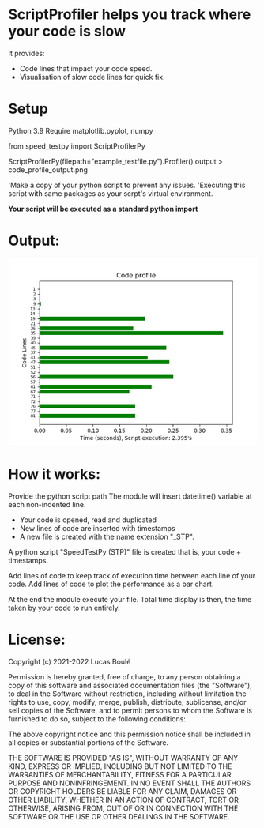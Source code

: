 # ScriptProfiler helps you track where your code is slow

It provides:

- Code lines that impact your code speed.
- Visualisation of slow code lines for quick fix.

# Setup

Python 3.9
Require matplotlib.pyplot, numpy

from speed_testpy import ScriptProfilerPy

ScriptProfilerPy(filepath="example_testfile.py").Profiler()
output > code_profile_output.png

'Make a copy of your python script to prevent any issues.
'Executing this script with same packages as your scrpt's virtual environment.

**Your script will be executed as a standard python import**

# Output:

![ScriptProfilerPy](https://github.com/Lucas-BLP/ScriptProfilerPy/blob/master/code_profile_output.png)

# How it works:

Provide the python script path
The module will insert datetime() variable at each non-indented line.

- Your code is opened, read and duplicated
- New lines of code are inserted with timestamps
- A new file is created with the name extension "\_STP".

A python script "SpeedTestPy (STP)" file is created that is, your code + timestamps.

Add lines of code to keep track of execution time between each line of your code.
Add lines of code to plot the performance as a bar chart.

At the end the module execute your file.
Total time display is then, the time taken by your code to run entirely.

# License:

Copyright (c) 2021-2022 Lucas Boulé

Permission is hereby granted, free of charge, to any person obtaining
a copy of this software and associated documentation files (the
"Software"), to deal in the Software without restriction, including
without limitation the rights to use, copy, modify, merge, publish,
distribute, sublicense, and/or sell copies of the Software, and to
permit persons to whom the Software is furnished to do so, subject to
the following conditions:

The above copyright notice and this permission notice shall be
included in all copies or substantial portions of the Software.

THE SOFTWARE IS PROVIDED "AS IS", WITHOUT WARRANTY OF ANY KIND,
EXPRESS OR IMPLIED, INCLUDING BUT NOT LIMITED TO THE WARRANTIES OF
MERCHANTABILITY, FITNESS FOR A PARTICULAR PURPOSE AND
NONINFRINGEMENT. IN NO EVENT SHALL THE AUTHORS OR COPYRIGHT HOLDERS BE
LIABLE FOR ANY CLAIM, DAMAGES OR OTHER LIABILITY, WHETHER IN AN ACTION
OF CONTRACT, TORT OR OTHERWISE, ARISING FROM, OUT OF OR IN CONNECTION
WITH THE SOFTWARE OR THE USE OR OTHER DEALINGS IN THE SOFTWARE.
